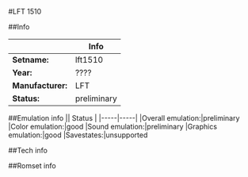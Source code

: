 #LFT 1510

##Info

||Info|
|-----|-----|
|**Setname:**|lft1510
|**Year:**|????
|**Manufacturer:**|LFT
|**Status:**|preliminary

##Emulation info
|| Status |
|-----|-----|
|Overall emulation:|preliminary
|Color emulation:|good
|Sound emulation:|preliminary
|Graphics emulation:|good
|Savestates:|unsupported

##Tech info

##Romset info

<!--- START OF EDITED COMMENT DO NOT TOUCH TEXT ABOVE-->
